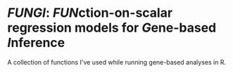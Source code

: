 # *FUNGI*: *FUN*ction-on-scalar regression models for *G*ene-based *I*nference

A collection of functions I've used while running gene-based analyses in R.
